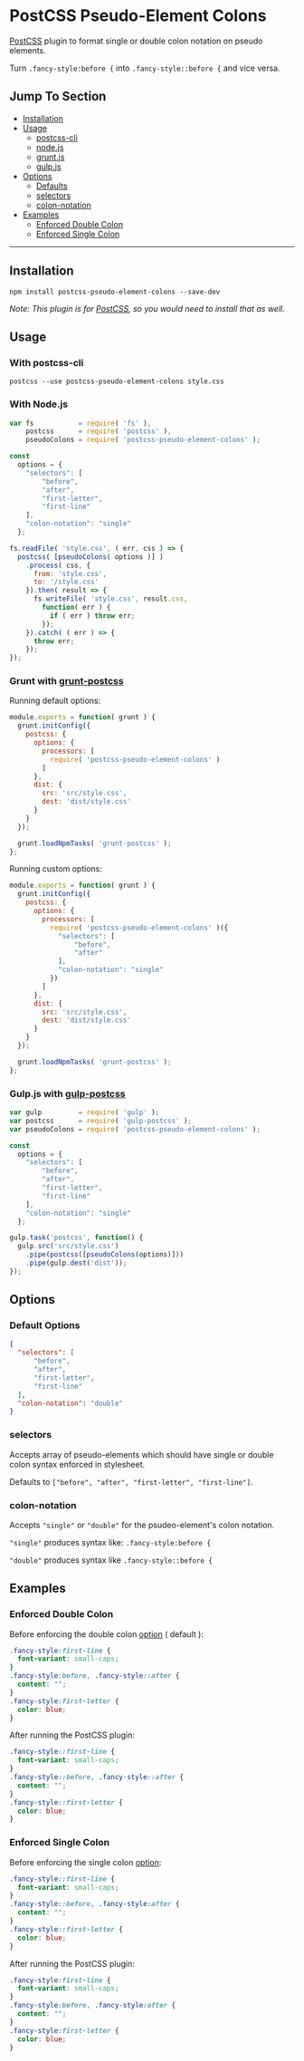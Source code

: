 # PostCSS Pseudo-Element Colons

[PostCSS](https://github.com/postcss/postcss) plugin to format single or double colon notation on pseudo elements.

Turn `.fancy-style:before {` into `.fancy-style::before {` and vice versa.

## Jump To Section

- [Installation](#installation)
- [Usage](#usage)
  - [postcss-cli](#with-postcss-cli)
  - [node.js](#with-nodejs)
  - [grunt.js](#grunt-with-grunt-postcss)
  - [gulp.js](#gulpjs-with-gulp-postcss)
- [Options](#options)
  - [Defaults](#default-options)
  - [selectors](#selectors)
  - [colon-notation](#colon-notation)
- [Examples](#examples)
  - [Enforced Double Colon](#enforced-double-colon)
  - [Enforced Single Colon](#enforced-single-colon)

---

## Installation

```shell
npm install postcss-pseudo-element-colons --save-dev
```
*Note:  This plugin is for [PostCSS](https://github.com/postcss/postcss), so you would need to install that as well.*

## Usage

### With postcss-cli

```shell
postcss --use postcss-pseudo-element-colons style.css
```

### With Node.js

```js
var fs           = require( 'fs' ),
    postcss      = require( 'postcss' ),
    pseudoColons = require( 'postcss-pseudo-element-colons' );

const
  options = {
    "selectors": [
        "before",
        "after",
        "first-letter",
        "first-line"
    ],
    "colon-notation": "single"
  };

fs.readFile( 'style.css', ( err, css ) => {
  postcss( [pseudoColons( options )] )
    .process( css, {
      from: 'style.css',
      to: '/style.css'
    }).then( result => {
      fs.writeFile( 'style.css', result.css,
        function( err ) {
          if ( err ) throw err;
        });
    }).catch( ( err ) => {
      throw err;
    });
});
```

### Grunt with [grunt-postcss](https://github.com/nDmitry/grunt-postcss/)

Running default options:

```js
module.exports = function( grunt ) {
  grunt.initConfig({
    postcss: {
      options: {
        processors: [
          require( 'postcss-pseudo-element-colons' )
        ]
      },
      dist: {
        src: 'src/style.css',
        dest: 'dist/style.css'
      }
    }
  });

  grunt.loadNpmTasks( 'grunt-postcss' );
};
```

Running custom options:

```js
module.exports = function( grunt ) {
  grunt.initConfig({
    postcss: {
      options: {
        processors: [
          require( 'postcss-pseudo-element-colons' )({
            "selectors": [
                "before",
                "after"
            ],
            "colon-notation": "single"
          })
        ]
      },
      dist: {
        src: 'src/style.css',
        dest: 'dist/style.css'
      }
    }
  });

  grunt.loadNpmTasks( 'grunt-postcss' );
};
```

### Gulp.js with [gulp-postcss](https://github.com/postcss/gulp-postcss)

```js
var gulp         = require( 'gulp' );
var postcss      = require( 'gulp-postcss' );
var pseudoColons = require( 'postcss-pseudo-element-colons' );

const
  options = {
    "selectors": [
        "before",
        "after",
        "first-letter",
        "first-line"
    ],
    "colon-notation": "single"
  };

gulp.task('postcss', function() {
  gulp.src('src/style.css')
    .pipe(postcss([pseudoColons(options)]))
    .pipe(gulp.dest('dist'));
});
```

## Options

### Default Options

```json
{
  "selectors": [
      "before",
      "after",
      "first-letter",
      "first-line"
  ],
  "colon-notation": "double"
}
```

### selectors

Accepts array of pseudo-elements which should have single or double colon syntax enforced in stylesheet.

Defaults to `["before", "after", "first-letter", "first-line"]`.

### colon-notation

Accepts `"single"` or  `"double"` for the psudeo-element's colon notation.

`"single"` produces syntax like: `.fancy-style:before {`

`"double"` produces syntax like `.fancy-style::before {`

## Examples

### Enforced Double Colon

Before enforcing the double colon [option](#options) ( default ):

```css
.fancy-style:first-line {
  font-variant: small-caps;
}
.fancy-style:before, .fancy-style::after {
  content: "";
}
.fancy-style:first-letter {
  color: blue;
}
```

After running the PostCSS plugin:

```css
.fancy-style::first-line {
  font-variant: small-caps;
}
.fancy-style::before, .fancy-style::after {
  content: "";
}
.fancy-style::first-letter {
  color: blue;
}
```

### Enforced Single Colon

Before enforcing the single colon [option](#options):

```css
.fancy-style::first-line {
  font-variant: small-caps;
}
.fancy-style::before, .fancy-style:after {
  content: "";
}
.fancy-style::first-letter {
  color: blue;
}
```

After running the PostCSS plugin:

```css
.fancy-style:first-line {
  font-variant: small-caps;
}
.fancy-style:before, .fancy-style:after {
  content: "";
}
.fancy-style:first-letter {
  color: blue;
}
```
